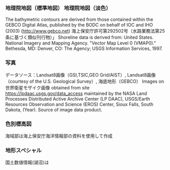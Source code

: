 ### 地理院地図（標準地図） 地理院地図（淡色）
The bathymetric contours are derived from those contained within the GEBCO Digital Atlas, published by the BODC on behalf of IOC and IHO (2003) (http://www.gebco.net)
海上保安庁許可第292502号（水路業務法第25条に基づく類似刊行物）」
Shoreline data is derived from: United States. National Imagery and Mapping Agency. "Vector Map Level 0 (VMAP0)." Bethesda, MD: Denver, CO: The Agency; USGS Information Services, 1997.

### 写真
データソース：Landsat8画像（GSI,TSIC,GEO Grid/AIST）, Landsat8画像（courtesy of the U.S. Geological Survey）, 海底地形（GEBCO）
Images on 世界衛星モザイク画像 obtained from site https://lpdaac.usgs.gov/data_access maintained by the NASA Land Processes Distributed Active Archive Center (LP DAAC), USGS/Earth Resources Observation and Science (EROS) Center, Sioux Falls, South Dakota, (Year). Source of image data product.

### 色別標高図
海域部は海上保安庁海洋情報部の資料を使用して作成

### 地形スペシャル
国土数値情報(湖沼)は